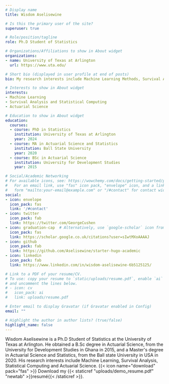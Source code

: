 ```yaml
---
# Display name
title: Wisdom Aselisewine

# Is this the primary user of the site?
superuser: true

# Role/position/tagline
role: Ph.D Student of Statistics

# Organizations/Affiliations to show in About widget
organizations:
- name: University of Texas at Arlington
  url: https://www.uta.edu/

# Short bio (displayed in user profile at end of posts)
bio: My research interests include Machine Learning Methods, Survival Analysis, Statistical Computing, and Actuarial Science.

# Interests to show in About widget
interests:
- Machine Learning
- Survival Analysis and Statistical Computing
- Actuarial Science

# Education to show in About widget
education:
  courses:
  - course: PhD in Statistics
    institution: University of Texas at Arlington
    year: 2024
  - course: MA in Actuarial Science and Statistics
    institution: Ball State University
    year: 2020
  - course: BSc in Actuarial Science
    institution: University for Development Studies
    year: 2015

# Social/Academic Networking
# For available icons, see: https://wowchemy.com/docs/getting-started/page-builder/#icons
#   For an email link, use "fas" icon pack, "envelope" icon, and a link in the
#   form "mailto:your-email@example.com" or "/#contact" for contact widget.
social:
- icon: envelope
  icon_pack: fas
  link: '/#contact'
- icon: twitter
  icon_pack: fab
  link: https://twitter.com/GeorgeCushen
- icon: graduation-cap  # Alternatively, use `google-scholar` icon from `ai` icon pack
  icon_pack: fas
  link: https://scholar.google.co.uk/citations?user=sIwtMXoAAAAJ
- icon: github
  icon_pack: fab
  link: https://github.com/Aselisewine/starter-hugo-academic
- icon: linkedin
  icon_pack: fab
  link: https://www.linkedin.com/in/wisdom-aselisewine-6b5125125/

# Link to a PDF of your resume/CV.
# To use: copy your resume to `static/uploads/resume.pdf`, enable `ai` icons in `params.toml`, 
# and uncomment the lines below.
# - icon: cv
#   icon_pack: ai
#   link: uploads/resume.pdf

# Enter email to display Gravatar (if Gravatar enabled in Config)
email: ""

# Highlight the author in author lists? (true/false)
highlight_name: false
---
```


Wisdom Aselisewine is a Ph.D Student of Statistics at the University of Texas at Arlington. He obtained a B.Sc degree in Actuarial Science, from the University for Development Studies in Ghana in 2015, and a Master's degree in Actuarial Science and Statistics, from the Ball state University in USA in 2020. His research interests include Machine Learning, Survival Analysis, Statistical Computing and Actuarial Science.
{{< icon name="download" pack="fas" >}} Download my {{< staticref "uploads/demo_resume.pdf" "newtab" >}}resumé{{< /staticref >}}.
